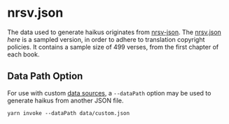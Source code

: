 # nrsv.json

The data used to generate haikus originates from [nrsv-json](https://github.com/brandonkwong/nrsv-json). The [nrsv.json](nrsv.json) _here_ is a sampled version, in order to adhere to translation copyright policies. It contains a sample size of 499 verses, from the first chapter of each book.

## Data Path Option

For use with custom [data sources](../data), a `--dataPath` option may be used to generate haikus from another JSON file.

```
yarn invoke --dataPath data/custom.json
```
